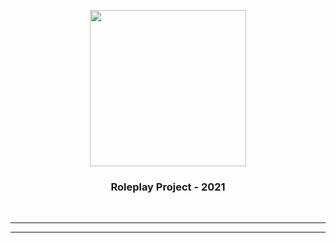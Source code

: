 <p align="center"><img src="https://media.discordapp.net/attachments/817154055561543761/892664208515268638/mikhail-sharov-gta-6-trailer.png?width=877&height=493.png" align="center" width="250"></p> <h3 align 
= "center">Roleplay Project - 2021</h3> <br> <hr> <p align="center">
<hr>
